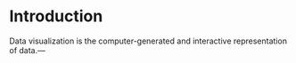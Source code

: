 # Introduction

Data visualization is the computer-generated and interactive representation of data.—